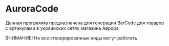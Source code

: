 # AuroraCode
Данная программа предназначена для генерации BarCode для товаров с артикулами в украинских сетях магазина Аврора

ВНИМАНИЕ! Не все сгенерированные коды могут работать
